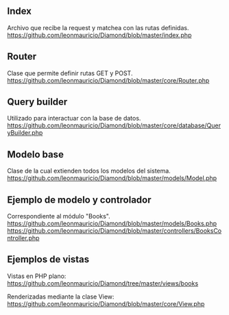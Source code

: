 
## Index

Archivo que recibe la request y matchea con las rutas definidas.
https://github.com/leonmauricio/Diamond/blob/master/index.php

## Router

Clase que permite definir rutas GET y POST.
https://github.com/leonmauricio/Diamond/blob/master/core/Router.php

## Query builder

Utilizado para interactuar con la base de datos.
https://github.com/leonmauricio/Diamond/blob/master/core/database/QueryBuilder.php

## Modelo base

Clase de la cual extienden todos los modelos del sistema.
https://github.com/leonmauricio/Diamond/blob/master/models/Model.php

## Ejemplo de modelo y controlador

Correspondiente al módulo "Books".
https://github.com/leonmauricio/Diamond/blob/master/models/Books.php
https://github.com/leonmauricio/Diamond/blob/master/controllers/BooksController.php

## Ejemplos de vistas

Vistas en PHP plano:
https://github.com/leonmauricio/Diamond/tree/master/views/books

Renderizadas mediante la clase View:
https://github.com/leonmauricio/Diamond/blob/master/core/View.php